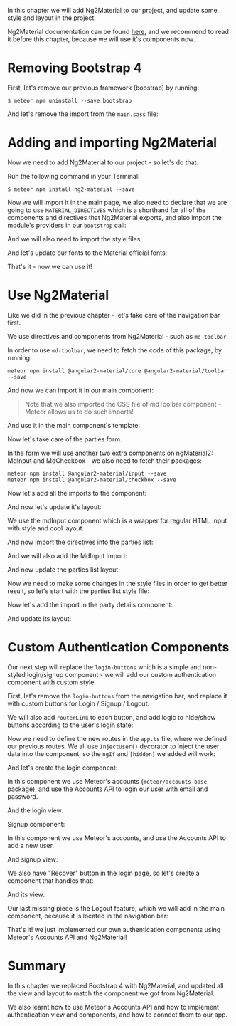 In this chapter we will add Ng2Material to our project, and update some style and layout in the project.

Ng2Material documentation can be found [here](https://justindujardin.github.io/ng2-material/), and we recommend to read it before this chapter, because we will use it's components now.

# Removing Bootstrap 4

First, let's remove our previous framework (boostrap) by running:

    $ meteor npm uninstall --save bootstrap

And let's remove the import from the `main.sass` file:

<diffbox tutorial="angular2-meteor-socially" step="18.1"></diffbox>

# Adding and importing Ng2Material

Now we need to add Ng2Material to our project - so let's do that.

Run the following command in your Terminal:

    $ meteor npm install ng2-material --save

Now we will import it in the main page, we also need to declare that we are going to use `MATERIAL_DIRECTIVES` which is a shorthand for all of the components and directives that Ng2Material exports, and also import the module's providers in our `bootstrap` call:

<diffbox tutorial="angular2-meteor-socially" step="18.3" filename="client/app.ts"></diffbox>

And we will also need to import the style files:

<diffbox tutorial="angular2-meteor-socially" step="18.3" filename="client/css/main.scss"></diffbox>

And let's update our fonts to the Material official fonts:

<diffbox tutorial="angular2-meteor-socially" step="18.4"></diffbox>

That's it - now we can use it!

# Use Ng2Material

Like we did in the previous chapter - let's take care of the navigation bar first.

We use directives and components from Ng2Material - such as `md-toolbar`.

In order to use `md-toolbar`, we need to fetch the code of this package, by running:

    meteor npm install @angular2-material/core @angular2-material/toolbar --save

And now we can import it in our main component:

<diffbox tutorial="angular2-meteor-socially" step="18.5" filename="client/app.ts"></diffbox>

> Note that we also imported the CSS file of mdToolbar component - Meteor allows us to do such imports!

And use it in the main component's template:

<diffbox tutorial="angular2-meteor-socially" step="18.5" filename="client/app.html"></diffbox>

Now let's take care of the parties form.

In the form we will use another two extra components on ngMaterial2: MdInput and MdCheckbox - we also need to fetch their packages:

    meteor npm install @angular2-material/input --save
    meteor npm install @angular2-material/checkbox --save

Now let's add all the imports to the component:

<diffbox tutorial="angular2-meteor-socially" step="18.6" filename="client/imports/parties-form/parties-form.ts"></diffbox>

And now let's update it's layout:

<diffbox tutorial="angular2-meteor-socially" step="18.7"></diffbox>

We use the mdInput component which is a wrapper for regular HTML input with style and cool layout.

And now import the directives into the parties list:

<diffbox tutorial="angular2-meteor-socially" step="18.8"></diffbox>

And we will also add the MdInput import:

<diffbox tutorial="angular2-meteor-socially" step="18.9" filename="client/imports/parties-list/parties-list.ts"></diffbox>

And now update the parties list layout:

<diffbox tutorial="angular2-meteor-socially" step="18.9" filename="client/imports/parties-list/parties-list.html"></diffbox>

Now we need to make some changes in the style files in order to get better result, so let's start with the parties list style file:

<diffbox tutorial="angular2-meteor-socially" step="18.10"></diffbox>

Now let's add the import in the party details component:

<diffbox tutorial="angular2-meteor-socially" step="18.11"></diffbox>

And update its layout:

<diffbox tutorial="angular2-meteor-socially" step="18.12"></diffbox>

# Custom Authentication Components

Our next step will replace the `login-buttons` which is a simple and non-styled login/signup component - we will add our custom authentication component with custom style.

First, let's remove the `login-buttons` from the navigation bar, and replace it with custom buttons for Login / Signup / Logout.

We will also add `routerLink` to each button, and add logic to hide/show buttons according to the user's login state:

<diffbox tutorial="angular2-meteor-socially" step="18.13"></diffbox>

Now we need to define the new routes in the `app.ts` file, where we defined our previous routes. We all use `InjectUser()` decorator to inject the user data into the component, so the `ngIf` and `[hidden]` we added will work:

<diffbox tutorial="angular2-meteor-socially" step="18.14"></diffbox>

And let's create the login component:

<diffbox tutorial="angular2-meteor-socially" step="18.15"></diffbox>

In this component we use Meteor's accounts (`meteor/accounts-base` package), and use the Accounts API to login our user with email and password.

And the login view:

<diffbox tutorial="angular2-meteor-socially" step="18.16"></diffbox>

Signup component:

<diffbox tutorial="angular2-meteor-socially" step="18.17"></diffbox>

In this component we use Meteor's accounts, and use the Accounts API to add a new user.

And signup view:

<diffbox tutorial="angular2-meteor-socially" step="18.18"></diffbox>

We also have "Recover" button in the login page, so let's create a component that handles that:

<diffbox tutorial="angular2-meteor-socially" step="18.19"></diffbox>

And its view:

<diffbox tutorial="angular2-meteor-socially" step="18.20"></diffbox>

Our last missing piece is the Logout feature, which we will add in the main component, because it is located in the navigation bar:

<diffbox tutorial="angular2-meteor-socially" step="18.21"></diffbox>

That's it! we just implemented our own authentication components using Meteor's Accounts API and Ng2Material!

# Summary

In this chapter we replaced Bootstrap 4 with Ng2Material, and updated all the view and layout to match the component we got from Ng2Material.

We also learnt how to use Meteor's Accounts API and how to implement authentication view and components, and how to connect them to our app.
